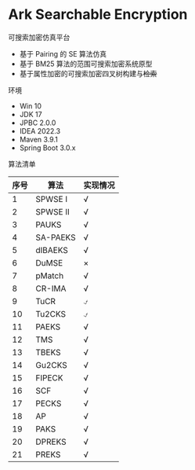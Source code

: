 # Ark Searchable Encryption

可搜索加密仿真平台

- 基于 Pairing 的 SE 算法仿真
- 基于 BM25 算法的范围可搜索加密系统原型
- 基于属性加密的可搜索加密四叉树构建与~~检索~~

环境

- Win 10
- JDK 17
- JPBC 2.0.0
- IDEA 2022.3
- Maven 3.9.1
- Spring Boot 3.0.x

算法清单

| 序号 | 算法     | 实现情况 |
| ---- | -------- | -------- |
| 1    | SPWSE Ⅰ  | √        |
| 2    | SPWSE Ⅱ  | √        |
| 3    | PAUKS    | √        |
| 4    | SA-PAEKS | √        |
| 5    | dIBAEKS  | √        |
| 6    | DuMSE    | ×        |
| 7    | pMatch   | √        |
| 8    | CR-IMA   | √        |
| 9    | TuCR     | ⍻        |
| 10   | Tu2CKS   | ⍻        |
| 11   | PAEKS    | √        |
| 12   | TMS      | √        |
| 13   | TBEKS    | √        |
| 14   | Gu2CKS   | √        |
| 15   | FIPECK   | √        |
| 16   | SCF      | √        |
| 17   | PECKS    | √        |
| 18   | AP       | √        |
| 19   | PAKS     | √        |
| 20   | DPREKS   | √        |
| 21   | PREKS    | √        |

